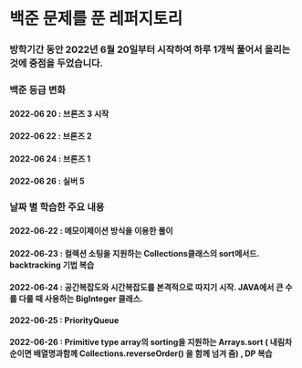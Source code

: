# 백준 문제를 푼 레퍼지토리
### 방학기간 동안 2022년 6월 20일부터 시작하여 하루 1개씩 풀어서 올리는 것에 중점을 두었습니다. 

### 백준 등급 변화
#### 2022-06 20 : 브론즈 3 시작
#### 2022-06 22 : 브론즈 2
#### 2022-06 24 : 브론즈 1
#### 2022-06 26 : 실버 5

### 날짜 별 학습한 주요 내용
#### 2022-06-22 : 메모이제이션 방식을 이용한 풀이
#### 2022-06-23 : 컬렉션 소팅을 지원하는 Collections클래스의 sort메서드.  backtracking 기법 복습
#### 2022-06-24 : 공간복잡도와 시간복잡도를 본격적으로 따지기 시작.  JAVA에서 큰 수를 다룰 때 사용하는 BigInteger 클래스.
#### 2022-06-25 : PriorityQueue
#### 2022-06-26 : Primitive type array의 sorting을 지원하는 Arrays.sort ( 내림차순이면 배열명과함께 Collections.reverseOrder() 을 함께 넘겨 줌) , DP 복습

